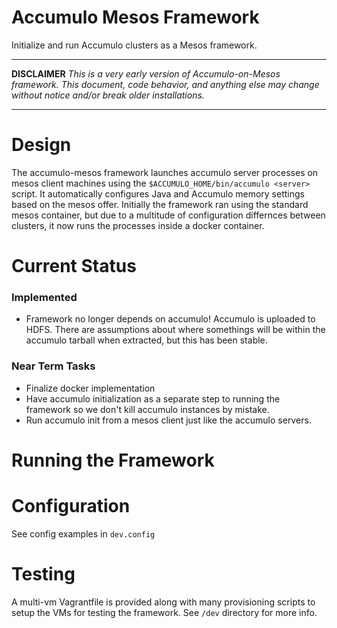 Accumulo Mesos Framework
=========================
Initialize and run Accumulo clusters as a Mesos framework.

------------

**DISCLAIMER**
_This is a very early version of Accumulo-on-Mesos framework. This
document, code behavior, and anything else may change without notice and/or break older installations._

------------

# Design
The accumulo-mesos framework launches accumulo server processes on mesos client machines using
the `$ACCUMULO_HOME/bin/accumulo <server>` script. It automatically configures Java and Accumulo
memory settings based on the mesos offer. Initially the framework ran using the standard mesos
container, but due to a multitude of configuration differnces between clusters, it now runs
the processes inside a docker container.

# Current Status

### Implemented
* Framework no longer depends on accumulo! Accumulo is uploaded to HDFS. There are assumptions about
where somethings will be within the accumulo tarball when extracted, but this has been stable.

### Near Term Tasks
* Finalize docker implementation
* Have accumulo initialization as a separate step to running the framework so we don't kill
accumulo instances by mistake.
* Run accumulo init from a mesos client just like the accumulo servers.

# Running the Framework

# Configuration
See config examples in `dev.config`

# Testing
A multi-vm Vagrantfile is provided along with many provisioning scripts to setup
the VMs for testing the framework. See `/dev` directory for more info.


